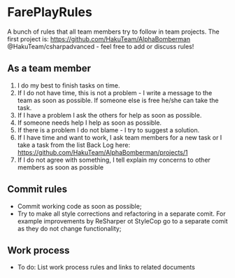 # FarePlayRules
A bunch of rules that all team members try to follow in team projects.
The first project is: https://github.com/HakuTeam/AlphaBomberman
@HakuTeam/csharpadvanced - feel free to add or discuss rules!


## As a team member
1. I do my best to finish tasks on time.
2. If I do not have time, this is not a problem - I write a message to the team as soon as possible. If someone else is free he/she can take the task.
3. If I have a problem I ask the others for help as soon as possible.
4. If someone needs help I help as soon as possible.
5. If there is a problem I do not blame - I try to suggest a solution.
6. If I have time and want to work, I ask team members for a new task or I take a task from the list Back Log here: https://github.com/HakuTeam/AlphaBomberman/projects/1
7. If I do not agree with something, I tell explain my concerns to other members as soon as possible

## Commit rules
- Commit working code as soon as possible;
- Try to make all style corrections and refactoring in a separate comit. For example improvements by ReSharper ot StyleCop go to a separate comit as they do not change functionality;

## Work process
 - To do: List work process rules and links to related documents

